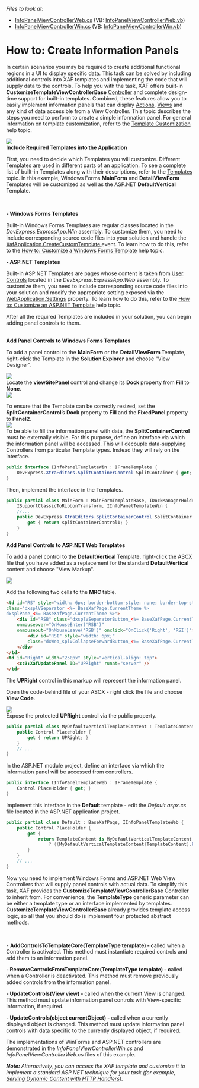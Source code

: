 <!-- default file list -->
*Files to look at*:

* [InfoPanelViewControllerWeb.cs](./CS/InfoPanels.Module.Web/InfoPanelViewControllerWeb.cs) (VB: [InfoPanelViewControllerWeb.vb](./VB/InfoPanels.Module.Web/InfoPanelViewControllerWeb.vb))
* [InfoPanelViewControllerWin.cs](./CS/InfoPanels.Module.Win/InfoPanelViewControllerWin.cs) (VB: [InfoPanelViewControllerWin.vb](./VB/InfoPanels.Module.Win/InfoPanelViewControllerWin.vb))
<!-- default file list end -->
# How to: Create Information Panels


<p>In certain scenarios you may be required to create additional functional regions in a UI to display specific data. This task can be solved by including additional controls into XAF templates and implementing the code that will supply data to the controls. To help you with the task, XAF offers built-in <strong>CustomizeTemplateViewControllerBase</strong> <a href="https://documentation.devexpress.com/xaf/CustomDocument2621.aspx"><u>Controller</u></a> and complete design-time support for built-in templates. Combined, these features allow you to easily implement information panels that can display <a href="https://documentation.devexpress.com/xaf/CustomDocument2622.aspx"><u>Actions</u></a>, <a href="https://documentation.devexpress.com/xaf/CustomDocument2611.aspx"><u>Views</u></a> and any kind of data accessible from a View Controller. This topic describes the steps you need to perform to create a simple information panel. For general information on template customization, refer to the <a href="https://documentation.devexpress.com/xaf/CustomDocument2696.aspx"><u>Template Customization</u></a> help topic.</p><p><img src="https://raw.githubusercontent.com/DevExpress-Examples/how-to-create-information-panels-e2690/10.2.3+/media/ace213d6-dd13-4759-8f45-215502e2983a.png"><br />
<strong>Include Required Templates into the Application</strong></p><p>First, you need to decide which Templates you will customize. Different Templates are used in different parts of an application. To see a complete list of built-in Templates along with their descriptions, refer to the <a href="https://documentation.devexpress.com/xaf/CustomDocument2609.aspx"><u>Templates</u></a> topic. In this example, Windows Forms <strong>MainForm</strong> and <strong>DetailViewForm</strong> Templates will be customized as well as the ASP.NET <strong>DefaultVertical</strong> Template.</p><br />
<p><strong>- Windows Forms Templates</strong></p><p>Built-in Windows Forms Templates are regular classes located in the <i>DevExpress.ExpressApp.Win</i> assembly. To customize them, you need to include corresponding source code files into your solution and handle the <a href="https://documentation.devexpress.com/xaf/DevExpressExpressAppXafApplication_CreateCustomTemplatetopic.aspx"><u>XafApplication.CreateCustomTemplate</u></a><u> </u>event. To learn how to do this, refer to the <a href="https://documentation.devexpress.com/xaf/CustomDocument2618.aspx"><u>How to: Customize a Windows Forms Template</u></a> help topic.</p><p><strong>- ASP.NET Templates</strong></p><p>Built-in ASP.NET Templates are pages whose content is taken from <a href="http://msdn.microsoft.com/en-us/library/system.web.ui.usercontrol(v=vs.90).aspx"><u>User Controls</u></a> located in the <i>DevExpress.ExpressApp.Web</i> assembly. To customize them, you need to include corresponding source code files into your solution and modify the appropriate setting exposed via the <a href="https://documentation.devexpress.com/xaf/DevExpressExpressAppWebWebApplication_Settingstopic.aspx"><u>WebApplication.Settings</u></a> property. To learn how to do this, refer to the <a href="https://documentation.devexpress.com/xaf/CustomDocument3460.aspx"><u>How to: Customize an ASP.NET Template</u></a> help topic.</p><p>After all the required Templates are included in your solution, you can begin adding panel controls to them.</p><p><strong><br />
Add Panel Controls to Windows Forms Templates</strong></p><p>To add a panel control to the <strong>MainForm </strong>or the <strong>DetailViewForm </strong>Template, right-click the Template in the <strong>Solution Explorer</strong> and choose "View Designer".</p><p><img src="https://raw.githubusercontent.com/DevExpress-Examples/how-to-create-information-panels-e2690/10.2.3+/media/3a139028-7e2c-4ce2-9922-ea0fa2c27cef.png"><br />
Locate the <strong>viewSitePanel </strong>control and change its <strong>Dock </strong>property from <strong>Fill </strong>to <strong>None</strong>.<br />
<img src="https://raw.githubusercontent.com/DevExpress-Examples/how-to-create-information-panels-e2690/10.2.3+/media/1926b8c0-b588-484a-a635-f758d3477f9f.png"></p><p>To ensure that the Template can be correctly resized, set the <strong>SplitContainerControl</strong>’s <strong>Dock </strong>property to <strong>Fill </strong>and the <strong>FixedPanel </strong>property to <strong>Panel2</strong>.<br />
<img src="https://raw.githubusercontent.com/DevExpress-Examples/how-to-create-information-panels-e2690/10.2.3+/media/6b77e4c5-7218-43ab-8b63-e8d8a1a6ec5e.png"><br />
To be able to fill the information panel with data, the <strong>SplitContainerControl </strong>must be externally visible. For this purpose, define an interface via which the information panel will be accessed. This will decouple data-supplying Controllers from particular Template types. Instead they will rely on the interface.</p><p></p>

```cs
public interface IInfoPanelTemplateWin : IFrameTemplate {        
    DevExpress.XtraEditors.SplitContainerControl SplitContainer { get; }
}


```

<p>Then, implement the interface in the Templates.<br />
</p>

```cs
public partial class MainForm : MainFormTemplateBase, IDockManagerHolder, 
    ISupportClassicToRibbonTransform, IInfoPanelTemplateWin {
    //... 
    public DevExpress.XtraEditors.SplitContainerControl SplitContainer {
        get { return splitContainerControl1; }
    }
}

```

<p><strong>Add Panel Controls to ASP.NET Web Templates</strong></p><p>To add a panel control to the <strong>DefaultVertical </strong>Template, right-click the ASCX file that you have added as a replacement for the standard <strong>DefaultVertical </strong>content and choose "View Markup".</p><p><img src="https://raw.githubusercontent.com/DevExpress-Examples/how-to-create-information-panels-e2690/10.2.3+/media/ad57e0bd-5e73-4e54-964d-339ee6dde7a1.png"></p><p>Add the following two cells to the <strong>MRC</strong> table.</p><p></p>

```aspx
<td id="RS" style="width: 6px; border-bottom-style: none; border-top-style: none"
class="dxsplVSeparator_<%= BaseXafPage.CurrentTheme %> 
dxsplPane_<%= BaseXafPage.CurrentTheme %>">
    <div id="RSB" class="dxsplVSeparatorButton_<%= BaseXafPage.CurrentTheme %>"
    onmouseover="OnMouseEnter('RSB')"
    onmouseout="OnMouseLeave('RSB')" onclick="OnClick('Right', 'RSI')">
        <div id="RSI" style="width: 6px;" 
        class="dxWeb_splVCollapseForwardButton_<%= BaseXafPage.CurrentTheme %>"/>
    </div>
</td>
<td id="Right" width="250px" style="vertical-align: top">
    <cc3:XafUpdatePanel ID="UPRight" runat="server" />
</td>

```

<p>The <strong>UPRight</strong> control in this markup will represent the information panel.</p><p>Open the code-behind file of your ASCX - right click the file and choose <strong>View Code</strong>.</p><p><img src="https://raw.githubusercontent.com/DevExpress-Examples/how-to-create-information-panels-e2690/10.2.3+/media/91de9f4a-cb74-4d72-a841-25cb4077bf7f.png"><br />
Expose the protected <strong>UPRight </strong>control via the public property.<br />
</p>

```cs
public partial class MyDefaultVerticalTemplateContent : TemplateContent {
    public Control PlaceHolder {
        get { return UPRight; }
    }
    // ... 
}

```

<p>In the ASP.NET module project, define an interface via which the information panel will be accessed from controllers.<br />
</p>

```cs
public interface IInfoPanelTemplateWeb : IFrameTemplate {
    Control PlaceHolder { get; }
}

```

<p>Implement this interface in the <strong>Default </strong>template - edit the <i>Default.aspx.cs</i> file located in the ASP.NET application project.<br />
</p>

```cs
public partial class Default : BaseXafPage, IInfoPanelTemplateWeb {
    public Control PlaceHolder {
        get {
            return TemplateContent is MyDefaultVerticalTemplateContent 
                ? ((MyDefaultVerticalTemplateContent)TemplateContent).PlaceHolder : null;
        }
    }
    // ... 
}

```

<p>Now you need to implement Windows Forms and ASP.NET Web View Controllers that will supply panel controls with actual data. To simplify this task, XAF provides the <strong>CustomizeTemplateViewControllerBase<TemplateType></strong> Controller to inherit from. For convenience, the <strong>TemplateType </strong>generic parameter can be either a template type or an interface implemented by templates. <strong>CustomizeTemplateViewControllerBase </strong>already provides template access logic, so all that you should do is implement four protected abstract methods.</p><br />
<p>- <strong>AddControlsToTemplateCore(TemplateType template) - c</strong>alled when a Controller is activated. This method must instantiate required controls and add them to an information panel.</p><p><strong>- RemoveControlsFromTemplateCore(TemplateType template) - c</strong>alled when a Controller is deactivated. This method must remove previously added controls from the information panel.</p><p><strong>- UpdateControls(View view) - </strong>called when the current View is changed. This method must update information panel controls with View-specific information, if required.</p><p><strong>- UpdateControls(object currentObject) - </strong>called when a currently displayed object is changed. This method must update information panel controls with data specific to the currently displayed object, if required.</p><p>The implementations of WinForms and ASP.NET controllers are demonstrated in the <i>InfoPanelViewControllerWin.cs</i> and <i>InfoPanelViewControllerWeb.cs</i> files of this example.</p><p><strong><i>Note: </i></strong><i>Alternatively, you can access the XAF template and customize it to implement a standard ASP.NET technique for your task (for example, </i><a href="http://msdn.microsoft.com/en-us/library/ms972953.aspx"><i><u>Serving Dynamic Content with HTTP Handlers</u></i></a><i>)</i><i>.</i><i><br />
</i></p>

<br/>



